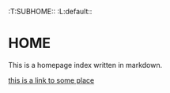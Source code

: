:T:SUBHOME::
:L:default::

# HOME

This is a homepage index written in markdown.

[this is a link to some place](https://google.com)
